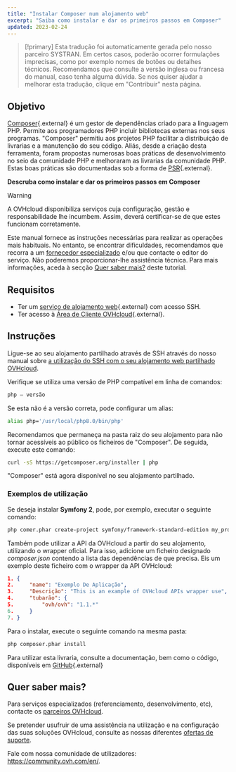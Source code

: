 ```yaml
---
title: "Instalar Composer num alojamento web"
excerpt: "Saiba como instalar e dar os primeiros passos em Composer"
updated: 2023-02-24
---
```


> [!primary]
> Esta tradução foi automaticamente gerada pelo nosso parceiro SYSTRAN. Em certos casos, poderão ocorrer formulações imprecisas, como por exemplo nomes de botões ou detalhes técnicos. Recomendamos que consulte a versão inglesa ou francesa do manual, caso tenha alguma dúvida. Se nos quiser ajudar a melhorar esta tradução, clique em "Contribuir" nesta página.
>

## Objetivo

[Composer](https://getcomposer.org/){.external} é um gestor de dependências criado para a linguagem PHP. Permite aos programadores PHP incluir bibliotecas externas nos seus programas. "Composer" permitiu aos projetos PHP facilitar a distribuição de livrarias e a manutenção do seu código. Aliás, desde a criação desta ferramenta, foram propostas numerosas boas práticas de desenvolvimento no seio da comunidade PHP e melhoraram as livrarias da comunidade PHP. Estas boas práticas são documentadas sob a forma de [PSR](http://www.php-fig.org/){.external}.

**Descruba como instalar e dar os primeiros passos em Composer**

> [!warning]
>
> A OVHcloud disponibiliza serviços cuja configuração, gestão e responsabilidade lhe incumbem. Assim, deverá certificar-se de que estes funcionam corretamente.
> 
> Este manual fornece as instruções necessárias para realizar as operações mais habituais. No entanto, se encontrar dificuldades, recomendamos que recorra a um [fornecedor especializado](/links/partner) e/ou que contacte o editor do serviço. Não poderemos proporcionar-lhe assistência técnica. Para mais informações, aceda à secção [Quer saber mais?](#go-further) deste tutorial.
> 

## Requisitos

- Ter um [serviço de alojamento web](https://www.ovhcloud.com/pt/web-hosting/){.external} com acesso SSH.
- Ter acesso à [Área de Cliente OVHcloud](/links/manager){.external}.

## Instruções

Ligue-se ao seu alojamento partilhado através de SSH através do nosso manual sobre [a utilização do SSH com o seu alojamento web partilhado OVHcloud](/pages/web_cloud/web_hosting/ssh_on_webhosting).

Verifique se utiliza uma versão de PHP compatível em linha de comandos:

```bash
php — versão
```

Se esta não é a versão correta, pode configurar um alias:

```bash
alias php='/usr/local/php8.0/bin/php'
```

Recomendamos que permaneça na pasta raiz do seu alojamento para não tornar acessíveis ao público os ficheiros de "Composer". De seguida, execute este comando:

```bash
curl -sS https://getcomposer.org/installer | php
```

"Composer" está agora disponível no seu alojamento partilhado.

### Exemplos de utilização

Se deseja instalar **Symfony 2**, pode, por exemplo, executar o seguinte comando:

```bash
php comer.phar create-project symfony/framework-standard-edition my_project_name "2.7*"
```

Também pode utilizar a API da OVHcloud a partir do seu alojamento, utilizando o wrapper oficial. Para isso, adicione um ficheiro designado *composer.json* contendo a lista das dependências de que precisa. Eis um exemplo deste ficheiro com o wrapper da API OVHcloud:

```json
1. {
2.     "name": "Exemplo De Aplicação",
3.     "Descrição": "This is an example of OVHcloud APIs wrapper use",
4.     "tubarão": {
5.         "ovh/ovh": "1.1.*"
6.     }
7. }
```

Para o instalar, execute o seguinte comando na mesma pasta:

```bash
php composer.phar install
```

Para utilizar esta livraria, consulte a documentação, bem como o código, disponíveis em [GitHub](https://github.com/ovh/php-ovh){.external}

## Quer saber mais? <a name="go-further"></a>

Para serviços especializados (referenciamento, desenvolvimento, etc), contacte os [parceiros OVHcloud](/links/partner).

Se pretender usufruir de uma assistência na utilização e na configuração das suas soluções OVHcloud, consulte as nossas diferentes [ofertas de suporte](/links/support).

Fale com nossa comunidade de utilizadores: <https://community.ovh.com/en/>.